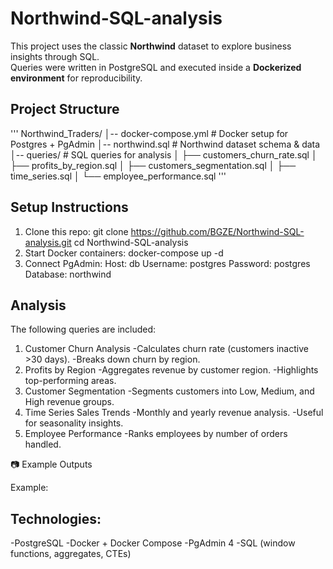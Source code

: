 # Northwind-SQL-analysis
This project uses the classic **Northwind** dataset to explore business insights through SQL.  
Queries were written in PostgreSQL and executed inside a **Dockerized environment** for reproducibility.  

##  Project Structure
''' Northwind_Traders/
│-- docker-compose.yml # Docker setup for Postgres + PgAdmin
│-- northwind.sql # Northwind dataset schema & data
│-- queries/ # SQL queries for analysis
│ ├── customers_churn_rate.sql
│ ├── profits_by_region.sql
│ ├── customers_segmentation.sql
│ ├── time_series.sql
│ └── employee_performance.sql '''

## Setup Instructions
1. Clone this repo:
   git clone https://github.com/BGZE/Northwind-SQL-analysis.git
   cd Northwind-SQL-analysis
2. Start Docker containers:
  docker-compose up -d
3. Connect PgAdmin:
Host: db
Username: postgres
Password: postgres
Database: northwind

## Analysis

The following queries are included:
1. Customer Churn Analysis
    -Calculates churn rate (customers inactive >30 days).
    -Breaks down churn by region.
2. Profits by Region
    -Aggregates revenue by customer region.
    -Highlights top-performing areas.
3. Customer Segmentation
    -Segments customers into Low, Medium, and High revenue groups.
4. Time Series Sales Trends
    -Monthly and yearly revenue analysis.
    -Useful for seasonality insights.
5. Employee Performance
    -Ranks employees by number of orders handled.

📷 Example Outputs

Example:


## Technologies:
  -PostgreSQL
  -Docker + Docker Compose
  -PgAdmin 4
  -SQL (window functions, aggregates, CTEs)
